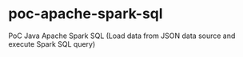 # poc-apache-spark-sql
PoC Java Apache Spark SQL (Load data from JSON data source and execute Spark SQL query)
